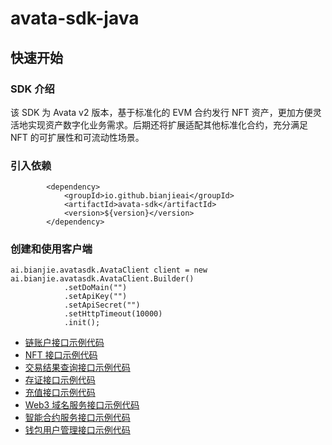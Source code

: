 # avata-sdk-java

## 快速开始

### SDK 介绍
该 SDK 为 Avata v2 版本，基于标准化的 EVM 合约发行 NFT 资产，更加方便灵活地实现资产数字化业务需求。后期还将扩展适配其他标准化合约，充分满足 NFT 的可扩展性和可流动性场景。

### 引入依赖

```
        <dependency>
            <groupId>io.github.bianjieai</groupId>
            <artifactId>avata-sdk</artifactId>
            <version>${version}</version>
        </dependency>
```

### 创建和使用客户端

```
ai.bianjie.avatasdk.AvataClient client = new ai.bianjie.avatasdk.AvataClient.Builder()
            .setDoMain("")
            .setApiKey("")
            .setApiSecret("")
            .setHttpTimeout(10000)
            .init();
```

- [链账户接口示例代码](./src/test/java/AccountTest.java)
- [NFT 接口示例代码](./src/test/java/NftTest.java)
- [交易结果查询接口示例代码](./src/test/java/TxTest.java)
- [存证接口示例代码](./src/test/java/RecordTest.java)
- [充值接口示例代码](./src/test/java/OrderTest.java)
- [Web3 域名服务接口示例代码](./src/test/java/NsTest.java)
- [智能合约服务接口示例代码](./src/test/java/ContractTest.java)
- [钱包用户管理接口示例代码](./src/test/java/UserTest.java)
  

